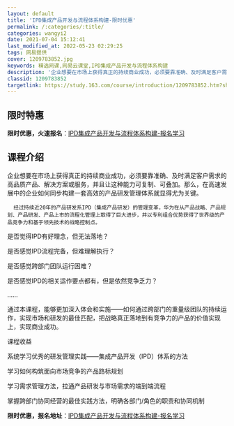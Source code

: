 ```yaml
---
layout: default
title: 'IPD集成产品开发与流程体系构建-限时优惠'
permalink: /:categories/:title/
categories: wangyi2
date: 2021-07-04 15:12:41
last_modified_at: 2022-05-23 02:29:25
tags: 网易提供
cover: 1209783852.jpg
keywords: 精选网课,网易云课堂,IPD集成产品开发与流程体系构建
description: '企业想要在市场上获得真正的持续商业成功，必须要靠准确、及时满足客户需求的高品质产品、解决方案或服务，并且让这种能力可复制'
classid: 1209783852
targetlink: https://study.163.com/course/introduction/1209783852.htm?share=1&shareId=1025206652&utm_campaign=share&utm_medium=iphoneShare&utm_source=&utm_u=1025206652
---
```


## 限时特惠

**限时优惠，火速报名**：[IPD集成产品开发与流程体系构建-报名学习](https://study.163.com/course/introduction/1209783852.htm?share=1&shareId=1025206652&utm_campaign=share&utm_medium=iphoneShare&utm_source=&utm_u=1025206652)

## 课程介绍

企业想要在市场上获得真正的持续商业成功，必须要靠准确、及时满足客户需求的高品质产品、解决方案或服务，并且让这种能力可复制、可叠加。那么，在高速发展中的企业如何同步构建一套高效的产品研发管理体系就显得尤为关键。

      经过持续近20年的产品研发系IPD（集成产品研发）的管理变革，华为在从产品战略、产品规划、产品研发、产品上市的流程化管理上取得了巨大进步，并以专利组合优势获得了世界级的产品竞争力和基于领先技术的战略控制点。



  是否觉得IPD有好理念，但无法落地？

  是否感觉IPD流程完备，但难理解执行？

  是否感觉跨部门团队运行困难？

  是否感觉IPD的相关运作要点都有，但是依然竞争乏力？

  ……

  通过本课程，能够更加深入体会和实施——如何通过跨部门的重量级团队的持续运作，实现市场和研发的最佳匹配，把战略真正落地到有竞争力的产品的价值实现上，实现商业成功。



  课程收益

  系统学习优秀的研发管理实践——集成产品开发（IPD）体系的方法

  学习如何构筑面向市场竞争的产品路标规划

  学习需求管理方法，拉通产品研发与市场需求的端到端流程

  掌握跨部门协同经营的最佳实践方法，明确各部门/角色的职责和协同机制

**限时优惠，报名地址**：[IPD集成产品开发与流程体系构建-报名学习](https://study.163.com/course/introduction/1209783852.htm?share=1&shareId=1025206652&utm_campaign=share&utm_medium=iphoneShare&utm_source=&utm_u=1025206652)

